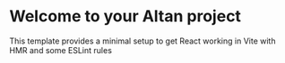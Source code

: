 # Welcome to your Altan project

This template provides a minimal setup to get React working in Vite with HMR and some ESLint rules

